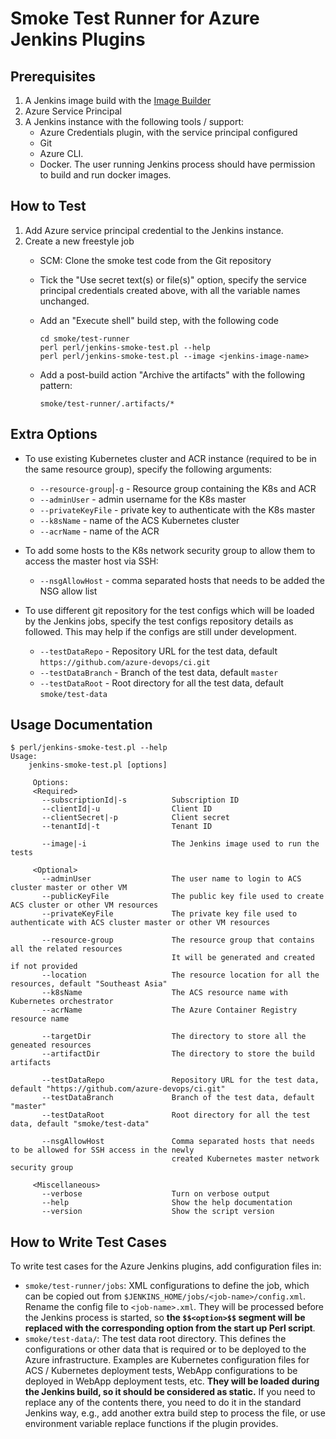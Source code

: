 # Smoke Test Runner for Azure Jenkins Plugins

## Prerequisites

1. A Jenkins image build with the [Image Builder](../image-builder) 
1. Azure Service Principal
1. A Jenkins instance with the following tools / support:
   * Azure Credentials plugin, with the service principal configured
   * Git
   * Azure CLI.
   * Docker. The user running Jenkins process should have permission to build and run docker images.

## How to Test

1. Add Azure service principal credential to the Jenkins instance.
2. Create a new freestyle job
    * SCM: Clone the smoke test code from the Git repository
    * Tick the "Use secret text(s) or file(s)" option, specify the service principal credentials created above, 
       with all the variable names unchanged.
    * Add an "Execute shell" build step, with the following code
       
       ```
       cd smoke/test-runner
       perl perl/jenkins-smoke-test.pl --help
       perl perl/jenkins-smoke-test.pl --image <jenkins-image-name>
       ```
       
    * Add a post-build action "Archive the artifacts" with the following pattern:
    
       ```
       smoke/test-runner/.artifacts/*
       ```

## Extra Options

* To use existing Kubernetes cluster and ACR instance (required to be in the same resource group),
   specify the following arguments:
   * `--resource-group`|`-g` - Resource group containing the K8s and ACR
   * `--adminUser` - admin username for the K8s master
   * `--privateKeyFile` - private key to authenticate with the K8s master
   * `--k8sName` - name of the ACS Kubernetes cluster
   * `--acrName` - name of the ACR

* To add some hosts to the K8s network security group to allow them to access the master host via SSH:
   * `--nsgAllowHost` - comma separated hosts that needs to be added the NSG allow list

* To use different git repository for the test configs which will be loaded by the Jenkins jobs, 
   specify the test configs repository details as followed. This may help if the configs are still under
   development.
   * `--testDataRepo` - Repository URL for the test data, default `https://github.com/azure-devops/ci.git`
   * `--testDataBranch` - Branch of the test data, default `master`
   * `--testDataRoot` - Root directory for all the test data, default `smoke/test-data`

## Usage Documentation

```
$ perl/jenkins-smoke-test.pl --help
Usage:
    jenkins-smoke-test.pl [options]

     Options:
     <Required>
       --subscriptionId|-s          Subscription ID
       --clientId|-u                Client ID
       --clientSecret|-p            Client secret
       --tenantId|-t                Tenant ID

       --image|-i                   The Jenkins image used to run the tests

     <Optional>
       --adminUser                  The user name to login to ACS cluster master or other VM
       --publicKeyFile              The public key file used to create ACS cluster or other VM resources
       --privateKeyFile             The private key file used to authenticate with ACS cluster master or other VM resources

       --resource-group             The resource group that contains all the related resources
                                    It will be generated and created if not provided
       --location                   The resource location for all the resources, default "Southeast Asia"
       --k8sName                    The ACS resource name with Kubernetes orchestrator
       --acrName                    The Azure Container Registry resource name

       --targetDir                  The directory to store all the geneated resources
       --artifactDir                The directory to store the build artifacts

       --testDataRepo               Repository URL for the test data, default "https://github.com/azure-devops/ci.git"
       --testDataBranch             Branch of the test data, default "master"
       --testDataRoot               Root directory for all the test data, default "smoke/test-data"

       --nsgAllowHost               Comma separated hosts that needs to be allowed for SSH access in the newly
                                    created Kubernetes master network security group

     <Miscellaneous>
       --verbose                    Turn on verbose output
       --help                       Show the help documentation
       --version                    Show the script version
```

## How to Write Test Cases

To write test cases for the Azure Jenkins plugins, add configuration files in:

* `smoke/test-runner/jobs`: XML configurations to define the job, which can be copied out from 
   `$JENKINS_HOME/jobs/<job-name>/config.xml`. Rename the config file to `<job-name>.xml`. They
   will be processed before the Jenkins process is started, so **the `$$<option>$$` segment
   will be replaced with the corresponding option from the start up Perl script**.
* `smoke/test-data/`: The test data root directory. This defines the configurations or other
   data that is required or to be deployed to the Azure infrastructure. Examples are Kubernetes
   configuration files for ACS / Kubernetes deployment tests, WebApp configurations to be deployed
   in WebApp deployment tests, etc. **They will be loaded during the Jenkins build, so it should
   be considered as static.** If you need to replace any of the contents there, you need to do it
   in the standard Jenkins way, e.g., add another extra build step to process the file, or use
   environment variable replace functions if the plugin provides.
